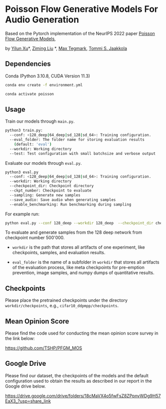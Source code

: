 # Poisson Flow Generative Models For Audio Generation

Based on the Pytorch implementation of the NeurIPS 2022
paper [Poisson Flow Generative Models](https://arxiv.org/abs/2209.11178),

by [Yilun Xu](http://yilun-xu.com)\*, [Ziming Liu](https://kindxiaoming.github.io/#pub)
\*, [Max Tegmark](https://space.mit.edu/home/tegmark/), [Tommi S. Jaakkola](http://people.csail.mit.edu/tommi/)

## Dependencies

Conda (Python 3.10.8, CUDA Version 11.3)

```sh
conda env create -f environment.yml

conda activate poisson
```

## Usage

Train our models through `main.py`.

```sh
python3 train.py:
  --conf: <128_deep|64_deep|sd_128|sd_64>: Training configuration.
  --eval_folder: The folder name for storing evaluation results
    (default: 'eval')
  --workdir: Working directory
  --test: Test configuration with small batchsize and verbose output
```

Evaluate our models through `eval.py`.

```sh
python3 eval.py 
  --conf: <128_deep|64_deep|sd_128|sd_64>: Training configuration.
  --workdir: Working directory 
  --checkpoint_dir: Checkpoint directory 
  --ckpt_number: Checkpoint to evaluate
  --sampling: Generate new samples
  --save_audio: Save audio when generating samples
  --enable_benchmarking: Run benchmarking during sampling
```

For example run:

```sh
python eval.py --conf 128_deep --workdir 128_deep  --checkpoint_dir checkpoints/pfgm/128 --ckpt_number 500000 --sampling --save_audio --enable_benchmarking
```

To evaluate and generate samples from the 128 deep network from checkpoint number 500'000.

* `workdir` is the path that stores all artifacts of one experiment, like checkpoints, samples, and evaluation results.

* `eval_folder` is the name of a subfolder in `workdir` that stores all artifacts of the evaluation process, like meta
  checkpoints for pre-emption prevention, image samples, and numpy dumps of quantitative results.

## Checkpoints

Please place the pretrained checkpoints under the directory `workdir/checkpoints`, e.g., `cifar10_ddpmpp/checkpoints`.

## Mean Opinion Score

Please find the code used for conducting the mean opinion score survey in the link below:

https://github.com/TSHP/PFGM_MOS

## Google Drive

Please find our dataset, the checkpoints of the models and the default configuration used to obtain the results as
described in our report in the Google drive below.

https://drive.google.com/drive/folders/18cMaVX4o5fwFsZ8ZPpnvWDg9H57EaX3_?usp=share_link

